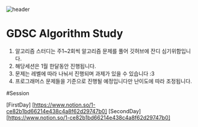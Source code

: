 ![header](https://capsule-render.vercel.app/api?text=GDSC_Algorithm&animation=fadeIn&fontColor=000080)

# GDSC Algorithm Study

1. 알고리즘 스터디는 주1~2회씩 알고리즘 문제를 풀어 깃허브에 잔디 심기위함입니다.
2. 해당세션은 1월 한달동안 진행됩니다.
3. 문제는 레벨에 따라 나눠서 진행되며 과제가 있을 수 있습니다 :3
4. 프로그래머스 문제들을 기준으로 진행될 예정입니다만 난이도에 따라 조정됩니다. 



#Session

[FirstDay] [https://www.notion.so/1-ce82b1bd66214e438c4a8f62d29747b0]
[SecondDay] [https://www.notion.so/1-ce82b1bd66214e438c4a8f62d29747b0]
